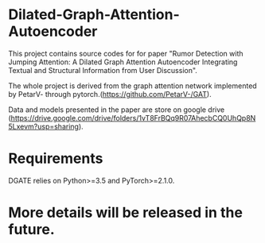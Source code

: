 # Dilated-Graph-Attention-Autoencoder

This project contains source codes for for paper "Rumor Detection with Jumping Attention: A Dilated Graph Attention Autoencoder Integrating Textual and Structural Information from User Discussion". 

The whole project is derived from  the graph attention network implemented by PetarV- through pytorch.(https://github.com/PetarV-/GAT).

Data and models presented in the paper are store on google drive (https://drive.google.com/drive/folders/1vT8FrBQq9R07AhecbCQ0UhQp8N5Lxevm?usp=sharing).

# Requirements
DGATE relies on Python>=3.5 and PyTorch>=2.1.0.

# More details will be released in the future.
